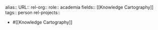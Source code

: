 alias::
URL::
rel-org::
role:: academia
fields:: [[Knowledge Cartography]]
tags:: person
rel-projects::

- #[[Knowledge Cartography]]
